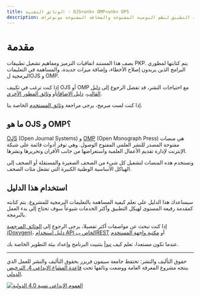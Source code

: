```yaml
---
title: الوثائق التقنية - OJS<unk> OMP<unk> OPS
description: دليل تقني لاتفاقيات الترميز وهيكلية التطبيق لنظم اليومية المفتوحة والصحافة المفتوحة مونوغراف.
---
```


# مقدمة

يصف هذا المستند اتفاقيات الترميز ومفاهيم تشغيل تطبيقات PKP. يتم كتابتها لمطوري البرامج الذين يريدون إصلاح الأخطاء، وإضافة ميزات جديدة، والمساهمة في التعليمات البرمجية لOJS و OMP.

إذا كنت ترغب في تكييف OJS أو OMP مع احتياجات النشر، قد تفضل الرجوع إلى [دليل القالب](/pkp-theming-guide/en)، [دليل الإضافات](/dev/plugin-guide/en/)أو [وثائق المطور الأخرى](/dev).

إذا كنت لست مبرمج، يرجى مراجعة [وثائق المستخدم](/) الخاصة بنا.

## ما هو OJS و OMP؟

[OJS](https://pkp.sfu.ca/ojs/) (Open Journal Systems) و [OMP](https://pkp.sfu.ca/omp/) (Open Monograph Press) هي منصات مفتوحة المصدر للنشر العلمي المفتوح الوصول. وهي توفر أدوات قائمة على شبكة الإنترنت لإدارة تقديم الأعمال العلمية واستعراضها من جانب الأقران وتحريرها ونشرها.

وتستخدم هذه المنصات لتشغيل كل شيء من الصحف الصغيرة والمستقلة أو الصحف إلى الهياكل الأساسية الوطنية الكبيرة التي تشغل مئات الصحف.

## استخدام هذا الدليل

سيساعدك هذا الدليل على تعلم كيفية المساهمة بالتعليمات البرمجية للمشروع. يتم كتابته كمقدمة رفيعة المستوى لهيكل التطبيق وأكثر الخدمات شيوعاً سوف تحتاج إلى بدء العمل بالبرمجة.

إذا كنت تبحث عن مواصفات أكثر تفصيلا، يرجى الرجوع إلى [الوثائق المرجعية (Doxygen)](https://pkp.sfu.ca/ojs/doxygen/master/html/index.html)، [دليل استخدام API الخاص بREST](/dev/api) أو [مكتبة واجهة المستخدم](/dev/ui-library/dev)

عندما تكون مستعدا، تعلم كيف [تبدأ](./getting-started) بتثبيت البرنامج وإعداد بيئة التطوير الخاصة بك.

----

حقوق التأليف والنشر: تحتفظ جامعة سيمون فريزر بحقوق التأليف والنشر للعمل الذي ينتجه مشروع المعرفة العامة ووضعت وثائقها تحت [قاعدة المشاع الإبداعي 4. الترخيص الدولي](https://creativecommons.org/licenses/by/4.0/).

[![](https://licensebuttons.net/l/by/4.0/88x31.png "العموم الإبداعي نسبة 4.0 الدولية")](https://creativecommons.org/licenses/by/4.0/)
